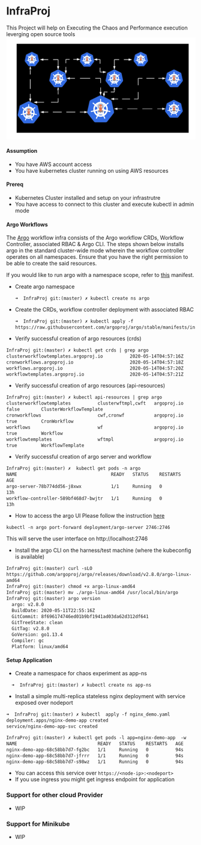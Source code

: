 # InfraProj
This Project will help on Executing the Chaos and Performance execution leverging open source tools
![](https://github.com/TestProj/Distro/blob/ged-2020/Distro.png)

#### Assumption
- You have AWS account access 
- You have kubernetes cluster running on using AWS resources

#### Prereq 
- Kubernetes Cluster installed and setup on your infrastrutre 
- You have access to connect to this cluster and execute kubectl in admin mode
#### Argo Workflows
The [Argo](https://github.com/argoproj/argo) workflow infra consists of the Argo workflow CRDs, Workflow Controller, associated RBAC & Argo CLI. The steps
shown below installs argo in the standard cluster-wide mode wherein the workflow controller operates on all
namespaces. Ensure that you have the right permission to be able to create the said resources.

If you would like to run argo with a namespace scope, refer to [this](https://github.com/argoproj/argo/blob/master/manifests/namespace-install.yaml) manifest.

- Create argo namespace
  ```
  ➜  InfraProj git:(master) ✗ kubectl create ns argo
  ```
- Create the CRDs, workflow controller deployment with associated RBAC
  ```
  ➜  InfraProj git:(master) ✗ kubectl apply -f https://raw.githubusercontent.com/argoproj/argo/stable/manifests/install.yaml
  ```
- Verify successful creation of argo resources (crds)
```
InfraProj git:(master) ✗ kubectl get crds | grep argo
clusterworkflowtemplates.argoproj.io          2020-05-14T04:57:16Z
cronworkflows.argoproj.io                     2020-05-14T04:57:18Z
workflows.argoproj.io                         2020-05-14T04:57:20Z
workflowtemplates.argoproj.io                 2020-05-14T04:57:21Z
```
- Verify successful creation of argo resources (api-resources)
```
InfraProj git:(master) ✗ kubectl api-resources | grep argo
clusterworkflowtemplates          clusterwftmpl,cwft   argoproj.io                    false        ClusterWorkflowTemplate
cronworkflows                     cwf,cronwf           argoproj.io                    true         CronWorkflow
workflows                         wf                   argoproj.io                    true         Workflow
workflowtemplates                 wftmpl               argoproj.io                    true         WorkflowTemplate
```
- Verify successful creation of argo server and workflow
```
InfraProj git:(master) ✗  kubectl get pods -n argo
NAME                                   READY   STATUS    RESTARTS   AGE
argo-server-78b774dd56-j8xwx           1/1     Running   0          13h
workflow-controller-589bf468d7-bwjtr   1/1     Running   0          13h
```

- How to access the argo UI
Please follow the instruction [here](https://github.com/argoproj/argo/blob/master/docs/quick-start.md)
```
kubectl -n argo port-forward deployment/argo-server 2746:2746
```
This will serve the user interface on http://localhost:2746

- Install the argo CLI on the harness/test machine (where the kubeconfig is available)
```
InfraProj git:(master) curl -sLO https://github.com/argoproj/argo/releases/download/v2.8.0/argo-linux-amd64
InfraProj git:(master) chmod +x argo-linux-amd64
InfraProj git:(master) mv ./argo-linux-amd64 /usr/local/bin/argo
InfraProj git:(master) argo version
  argo: v2.8.0
  BuildDate: 2020-05-11T22:55:16Z
  GitCommit: 8f696174746ed01b9bf1941ad03da62d312df641
  GitTreeState: clean
  GitTag: v2.8.0
  GoVersion: go1.13.4
  Compiler: gc
  Platform: linux/amd64
``` 
#### Setup Application 
- Create a namespace for chaos experiment as app-ns
```
  ➜  InfraProj git:(master) ✗ kubectl create ns app-ns
```
- Install a simple multi-replica stateless nginx deployment with service exposed over nodeport
```
➜  InfraProj git:(master) ✗ kubectl  apply -f nginx_demo.yaml
deployment.apps/nginx-demo-app created
service/nginx-demo-app-svc created
  ```
  ```
InfraProj git:(master) ✗ kubectl get pods -l app=nginx-demo-app  -w
NAME                              READY   STATUS    RESTARTS   AGE
nginx-demo-app-68c58bb7d7-fg2bc   1/1     Running   0          94s
nginx-demo-app-68c58bb7d7-jfrrr   1/1     Running   0          94s
nginx-demo-app-68c58bb7d7-s98wz   1/1     Running   0          94s
  ```
- You can access this service over `https://<node-ip>:<nodeport>`
- If you use ingress you might get ingress endpoint for application

### Support for other cloud Provider 
- WIP

### Support for Minikube
- WIP

